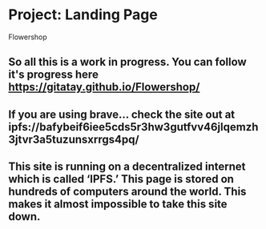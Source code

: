 # Project: Landing Page
 Flowershop

## So all this is a work in progress. You can follow it's progress here https://gitatay.github.io/Flowershop/

## If you are using brave... check the site out at ipfs://bafybeif6iee5cds5r3hw3gutfvv46jlqemzh3jtvr3a5tuzunsxrrgs4pq/

## This site is running on a decentralized internet which is called ‘IPFS.’ This page is stored on hundreds of computers around the world. This makes it almost impossible to take this site down.